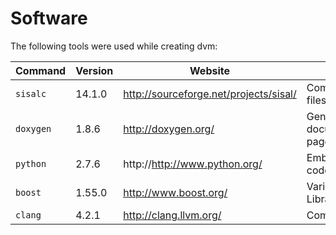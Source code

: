 # Software

The following tools were used while creating dvm:



Command  | Version | Website | Use
---------|---------|---------|----
`sisalc` | 14.1.0  | http://sourceforge.net/projects/sisal/ | Compile Sisal files to IF1
`doxygen`| 1.8.6   | http://doxygen.org/                    | Generate documentation pages
`python` | 2.7.6   | http://http://www.python.org/          | Embedded code
`boost`  | 1.55.0  | http://www.boost.org/                  | Various C++ Libraries
`clang`  | 4.2.1   | http://clang.llvm.org/                 | Compilation
